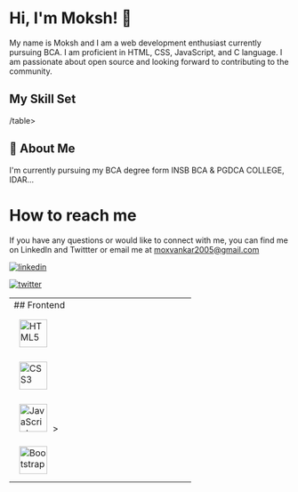 
# Hi, I'm Moksh! 👋


My name is Moksh and I am a web development enthusiast currently pursuing BCA. I am proficient in HTML, CSS, JavaScript, and C language. I am passionate about open source and looking forward to contributing to the community.

## My Skill Set  
<table>
<tr>
<td valign="top" width="33%">
## Frontend </td>
</tr>
<tr>
<td><img style="margin: 10px" src="https://profilinator.rishav.dev/skills-assets/html5-original-wordmark.svg" alt="HTML5" height="50" /></td>  
</tr> 
<tr>
<td><img style="margin: 10px" src="https://profilinator.rishav.dev/skills-assets/css3-original-wordmark.svg" alt="CSS3" height="50" /></td>  </tr>
<tr><td><img style="margin: 10px" src="https://profilinator.rishav.dev/skills-assets/javascript-original.svg" alt="JavaScript" height="50" /</td>></tr>
<tr><td><img style="margin: 10px" src="https://profilinator.rishav.dev/skills-assets/bootstrap-plain.svg" alt="Bootstrap" height="50" /></td></tr>
/table>  


## 🚀 About Me
I'm currently pursuing my BCA degree form INSB BCA & PGDCA COLLEGE, IDAR...


# How to reach me
If you have any questions or would like to connect with me, you can find me on LinkedIn and Twittter or email me at moxvankar2005@gmail.com

[![linkedin](https://img.shields.io/badge/linkedin-0A66C2?style=for-the-badge&logo=linkedin&logoColor=white)](https://www.linkedin.com/in/moksh-vankar-83329b273/)

[![twitter](https://img.shields.io/badge/twitter-1DA1F2?style=for-the-badge&logo=twitter&logoColor=white)](https://twitter.com/MokshSutaria)
